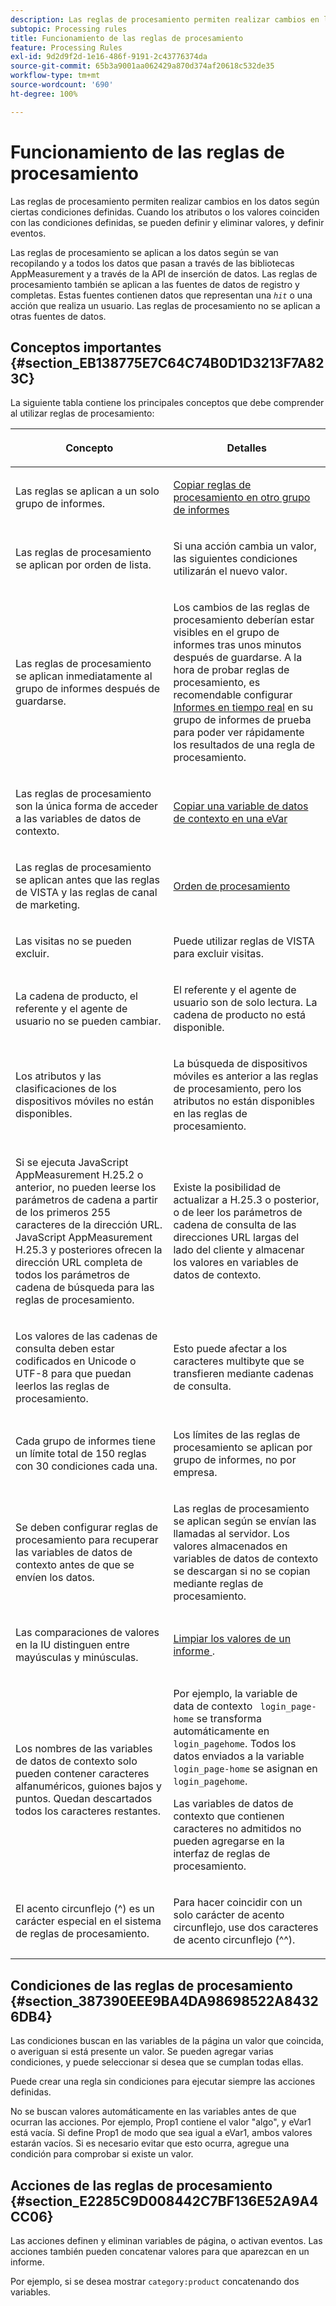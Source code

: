 ```yaml
---
description: Las reglas de procesamiento permiten realizar cambios en los datos según ciertas condiciones definidas. Cuando los atributos o los valores coinciden con las condiciones definidas, se pueden definir y eliminar valores, y definir eventos.
subtopic: Processing rules
title: Funcionamiento de las reglas de procesamiento
feature: Processing Rules
exl-id: 9d2d9f2d-1e16-486f-9191-2c43776374da
source-git-commit: 65b3a9001aa062429a870d374af20618c532de35
workflow-type: tm+mt
source-wordcount: '690'
ht-degree: 100%

---
```


# Funcionamiento de las reglas de procesamiento

Las reglas de procesamiento permiten realizar cambios en los datos según ciertas condiciones definidas. Cuando los atributos o los valores coinciden con las condiciones definidas, se pueden definir y eliminar valores, y definir eventos.

Las reglas de procesamiento se aplican a los datos según se van recopilando y a todos los datos que pasan a través de las bibliotecas AppMeasurement y a través de la API de inserción de datos. Las reglas de procesamiento también se aplican a las fuentes de datos de registro y completas. Estas fuentes contienen datos que representan una *`hit`* o una acción que realiza un usuario. Las reglas de procesamiento no se aplican a otras fuentes de datos.

## Conceptos importantes {#section_EB138775E7C64C74B0D1D3213F7A823C}

La siguiente tabla contiene los principales conceptos que debe comprender al utilizar reglas de procesamiento:

<table id="table_287C606AE26E47AA8F737411990ACEB2"> 
 <thead> 
  <tr> 
   <th colname="col1" class="entry"> <p>Concepto </p> </th> 
   <th colname="col2" class="entry"> <p>Detalles </p> </th> 
  </tr> 
 </thead>
 <tbody> 
  <tr> 
   <td colname="col1"> <p>Las reglas se aplican a un solo grupo de informes. </p> </td> 
   <td colname="col2"> <p> <a href="/help/admin/admin/c-processing-rules/c-processing-rules-configuration/t-processing-rules-copy-to-rs.md"> Copiar reglas de procesamiento en otro grupo de informes </a> </p> </td> 
  </tr> 
  <tr> 
   <td colname="col1"> <p>Las reglas de procesamiento se aplican por orden de lista. </p> </td> 
   <td colname="col2"> <p>Si una acción cambia un valor, las siguientes condiciones utilizarán el nuevo valor. </p> </td> 
  </tr> 
  <tr> 
   <td colname="col1"> <p>Las reglas de procesamiento se aplican inmediatamente al grupo de informes después de guardarse. </p> </td> 
   <td colname="col2"> <p>Los cambios de las reglas de procesamiento deberían estar visibles en el grupo de informes tras unos minutos después de guardarse. A la hora de probar reglas de procesamiento, es recomendable configurar <a href="/help/admin/admin/realtime/t-realtime-admin.md"> Informes en tiempo real</a> en su grupo de informes de prueba para poder ver rápidamente los resultados de una regla de procesamiento. </p> </td> 
  </tr> 
  <tr> 
   <td colname="col1"> <p>Las reglas de procesamiento son la única forma de acceder a las variables de datos de contexto. </p> </td> 
   <td colname="col2"> <p> <a href="/help/admin/admin/c-processing-rules/processing-rules-examples/processing-rules-copy-context-data.md"> Copiar una variable de datos de contexto en una eVar </a> </p> </td> 
  </tr> 
  <tr> 
   <td colname="col1"> <p>Las reglas de procesamiento se aplican antes que las reglas de VISTA y las reglas de canal de marketing. </p> </td> 
   <td colname="col2"> <p> <a href="/help/technotes/processing-order.md"> Orden de procesamiento </a> </p> </td> 
  </tr> 
  <tr> 
   <td colname="col1"> <p>Las visitas no se pueden excluir. </p> </td> 
   <td colname="col2"> <p>Puede utilizar reglas de VISTA para excluir visitas. </p> </td> 
  </tr> 
  <tr> 
   <td colname="col1"> <p>La cadena de producto, el referente y el agente de usuario no se pueden cambiar. </p> </td> 
   <td colname="col2"> <p>El referente y el agente de usuario son de solo lectura. La cadena de producto no está disponible. </p> </td> 
  </tr> 
  <tr> 
   <td colname="col1"> <p>Los atributos y las clasificaciones de los dispositivos móviles no están disponibles. </p> </td> 
   <td colname="col2"> <p>La búsqueda de dispositivos móviles es anterior a las reglas de procesamiento, pero los atributos no están disponibles en las reglas de procesamiento. </p> </td> 
  </tr> 
  <tr> 
   <td colname="col1"> <p>Si se ejecuta JavaScript AppMeasurement H.25.2 o anterior, no pueden leerse los parámetros de cadena a partir de los primeros 255 caracteres de la dirección URL. JavaScript AppMeasurement H.25.3 y posteriores ofrecen la dirección URL completa de todos los parámetros de cadena de búsqueda para las reglas de procesamiento. </p> </td> 
   <td colname="col2"> <p>Existe la posibilidad de actualizar a H.25.3 o posterior, o de leer los parámetros de cadena de consulta de las direcciones URL largas del lado del cliente y almacenar los valores en variables de datos de contexto. </p> </td> 
  </tr> 
  <tr> 
   <td colname="col1"> <p>Los valores de las cadenas de consulta deben estar codificados en Unicode o UTF-8 para que puedan leerlos las reglas de procesamiento. </p> </td> 
   <td colname="col2"> <p>Esto puede afectar a los caracteres multibyte que se transfieren mediante cadenas de consulta. </p> </td> 
  </tr> 
  <tr> 
   <td colname="col1"> <p>Cada grupo de informes tiene un límite total de 150 reglas con 30 condiciones cada una. </p> </td> 
   <td colname="col2"> <p>Los límites de las reglas de procesamiento se aplican por grupo de informes, no por empresa. </p> </td> 
  </tr> 
  <tr> 
   <td colname="col1"> <p>Se deben configurar reglas de procesamiento para recuperar las variables de datos de contexto antes de que se envíen los datos. </p> </td> 
   <td colname="col2"> <p>Las reglas de procesamiento se aplican según se envían las llamadas al servidor. Los valores almacenados en variables de datos de contexto se descargan si no se copian mediante reglas de procesamiento. </p> </td> 
  </tr> 
  <tr> 
   <td colname="col1"> <p>Las comparaciones de valores en la IU distinguen entre mayúsculas y minúsculas. </p> </td> 
   <td colname="col2"> <p> <a href="/help/admin/admin/c-processing-rules/processing-rules-examples/clean-up-values-in-a-report.md"> Limpiar los valores de un informe </a>. </p> </td> 
  </tr> 
  <tr> 
   <td colname="col1"> <p>Los nombres de las variables de datos de contexto solo pueden contener caracteres alfanuméricos, guiones bajos y puntos. Quedan descartados todos los caracteres restantes. </p> </td> 
   <td colname="col2"> <p>Por ejemplo, la variable de data de contexto <code> login_page-home</code> se transforma automáticamente en <code> login_pagehome</code>. Todos los datos enviados a la variable <code> login_page-home</code> se asignan en <code> login_pagehome</code>. </p> <p>Las variables de datos de contexto que contienen caracteres no admitidos no pueden agregarse en la interfaz de reglas de procesamiento. </p> </td> 
  </tr> 
  <tr> 
   <td colname="col1"> <p>El acento circunflejo (^) es un carácter especial en el sistema de reglas de procesamiento. </p> </td> 
   <td colname="col2"> <p>Para hacer coincidir con un solo carácter de acento circunflejo, use dos caracteres de acento circunflejo (^^). </p> </td> 
  </tr> 
 </tbody> 
</table>

## Condiciones de las reglas de procesamiento {#section_387390EEE9BA4DA98698522A84326DB4}

Las condiciones buscan en las variables de la página un valor que coincida, o averiguan si está presente un valor. Se pueden agregar varias condiciones, y puede seleccionar si desea que se cumplan todas ellas.

Puede crear una regla sin condiciones para ejecutar siempre las acciones definidas.

No se buscan valores automáticamente en las variables antes de que ocurran las acciones. Por ejemplo, Prop1 contiene el valor &quot;algo&quot;, y eVar1 está vacía. Si define Prop1 de modo que sea igual a eVar1, ambos valores estarán vacíos. Si es necesario evitar que esto ocurra, agregue una condición para comprobar si existe un valor.

## Acciones de las reglas de procesamiento {#section_E2285C9D008442C7BF136E52A9A4CC06}

Las acciones definen y eliminan variables de página, o activan eventos. Las acciones también pueden concatenar valores para que aparezcan en un informe.

Por ejemplo, si se desea mostrar `category:product` concatenando dos variables.
